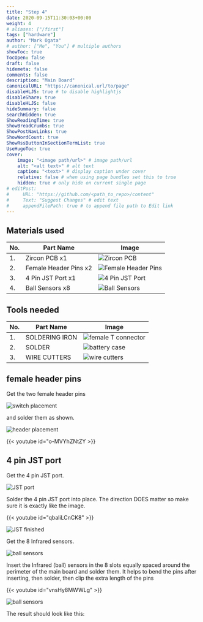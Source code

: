 ```yaml
---
title: "Step 4"
date: 2020-09-15T11:30:03+00:00
weight: 4
# aliases: ["/first"]
tags: ["hardware"]
author: "Mark Ogata"
# author: ["Me", "You"] # multiple authors
showToc: true
TocOpen: false
draft: false
hidemeta: false
comments: false
description: "Main Board"
canonicalURL: "https://canonical.url/to/page"
disableHLJS: true # to disable highlightjs
disableShare: true
disableHLJS: false
hideSummary: false
searchHidden: true
ShowReadingTime: true
ShowBreadCrumbs: true
ShowPostNavLinks: true
ShowWordCount: true
ShowRssButtonInSectionTermList: true
UseHugoToc: true
cover:
    image: "<image path/url>" # image path/url
    alt: "<alt text>" # alt text
    caption: "<text>" # display caption under cover
    relative: false # when using page bundles set this to true
    hidden: true # only hide on current single page
# editPost:
#     URL: "https://github.com/<path_to_repo>/content"
#     Text: "Suggest Changes" # edit text
#     appendFilePath: true # to append file path to Edit link
---
```




<!-- ![Finished Teensy](/img/steps/MainBoardComplete.jpg) -->

## Materials used
| No. | Part Name               | Image                                      |
|-----|-------------------------|--------------------------------------------|
| 1.  | Zircon PCB x1           | ![Zircon PCB](/img/step4Start.jpg)           |
| 2.  | Female Header Pins x2   | ![Female Header Pins](/img/femaleHeaders.jpg)  |
| 3.  | 4 Pin JST Port x1       | ![4 Pin JST Port](/img/4pins.jpg)         |
| 4.  | Ball Sensors x8         | ![Ball Sensors](/img/ballsensors.jpg)       |

## Tools needed

| No. | Part Name                  | Image                                |
|-----|--------------------------|-------------------------------------|
| 1.  | SOLDERING IRON     | ![female T connector](/img/iron.jpg)  |
| 2.  | SOLDER             | ![battery case](/img/solder.jpg) |
| 3.  | WIRE CUTTERS             | ![wire cutters](/img/cutter.jpg) |



## female header pins

Get the two female header pins

![switch placement](/img/femaleHeaders.jpg)

and solder them as shown.

![header placement](/img/femaleHeadersInstalled.jpg)

{{< youtube id="o-MVYhZNtZY >}}


## 4 pin JST port

Get the 4 pin JST port.

![JST port](/img/4pins.jpg)

Solder the 4 pin JST port into place. The direction DOES matter so make sure it is exactly like the image.

{{< youtube id="qbaliLCnCK8" >}}

![JST finished](/img/JSTDirection.jpg)

Get the 8 Infrared sensors.

![ball sensors](/img/ballsensors.jpg)


Insert the Infrared (ball) sensors in the 8 slots equally spaced around the perimeter of the main board and solder them. It helps to bend the pins after inserting, then solder, then clip the extra length of the pins

{{< youtube id="vnsHy8MWWLg" >}}

![ball sensors](/img/ballsensorsinring.jpg)


The result should look like this:

<!-- ![Parts List](/img/steps/MainBoardComplete.jpg) -->




